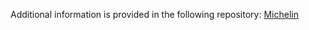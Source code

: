 Additional information is provided in the following repository: [Michelin](https://github.com/amehanovic1/michelin)
